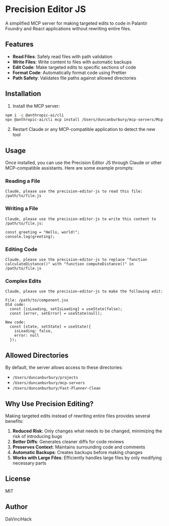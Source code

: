# Precision Editor JS

A simplified MCP server for making targeted edits to code in Palantir Foundry and React applications without rewriting entire files.

## Features

- **Read Files**: Safely read files with path validation
- **Write Files**: Write content to files with automatic backups
- **Edit Code**: Make targeted edits to specific sections of code
- **Format Code**: Automatically format code using Prettier
- **Path Safety**: Validates file paths against allowed directories

## Installation

1. Install the MCP server:
```bash
npm i -g @anthropic-ai/cli
npx @anthropic-ai/cli mcp install /Users/duncanburbury/mcp-servers/Mcp-Tools/precision-editor-js
```

2. Restart Claude or any MCP-compatible application to detect the new tool

## Usage

Once installed, you can use the Precision Editor JS through Claude or other MCP-compatible assistants. Here are some example prompts:

### Reading a File

```
Claude, please use the precision-editor-js to read this file: /path/to/file.js
```

### Writing a File

```
Claude, please use the precision-editor-js to write this content to /path/to/file.js:

const greeting = "Hello, world!";
console.log(greeting);
```

### Editing Code

```
Claude, please use the precision-editor-js to replace "function calculateDistance()" with "function computeDistance()" in /path/to/file.js
```

### Complex Edits

```
Claude, please use the precision-editor-js to make the following edit:

File: /path/to/component.jsx
Old code: 
  const [isLoading, setIsLoading] = useState(false);
  const [error, setError] = useState(null);

New code:
  const [state, setState] = useState({
    isLoading: false,
    error: null
  });
```

## Allowed Directories

By default, the server allows access to these directories:
- `/Users/duncanburbury/projects`
- `/Users/duncanburbury/mcp-servers`
- `/Users/duncanburbury/Fast-Planner-Clean`

## Why Use Precision Editing?

Making targeted edits instead of rewriting entire files provides several benefits:

1. **Reduced Risk**: Only changes what needs to be changed, minimizing the risk of introducing bugs
2. **Better Diffs**: Generates cleaner diffs for code reviews
3. **Preserves Context**: Maintains surrounding code and comments
4. **Automatic Backups**: Creates backups before making changes
5. **Works with Large Files**: Efficiently handles large files by only modifying necessary parts

## License

MIT

## Author

DaVinciHack